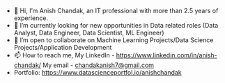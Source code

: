 - 👋 Hi, I’m Anish Chandak, an IT professional with more than 2.5 years of experience.
- 👀 I’m currently looking for new opportunities in Data related roles (Data Analyst, Data Engineer, Data Scientist, ML Engineer)
- 💞️ I’m open to collaborate on Machine Learning Projects/Data Science Projects/Application Development
- 📫 How to reach me, My LinkedIn - https://www.linkedin.com/in/anish-chandak/
                      My email - chandakanish7@gmail.com
- Portfolio: https://www.datascienceportfol.io/anishchandak

<!---
anishchandak7/anishchandak7 is a ✨ special ✨ repository because its `README.md` (this file) appears on your GitHub profile.
You can click the Preview link to take a look at your changes.
--->
